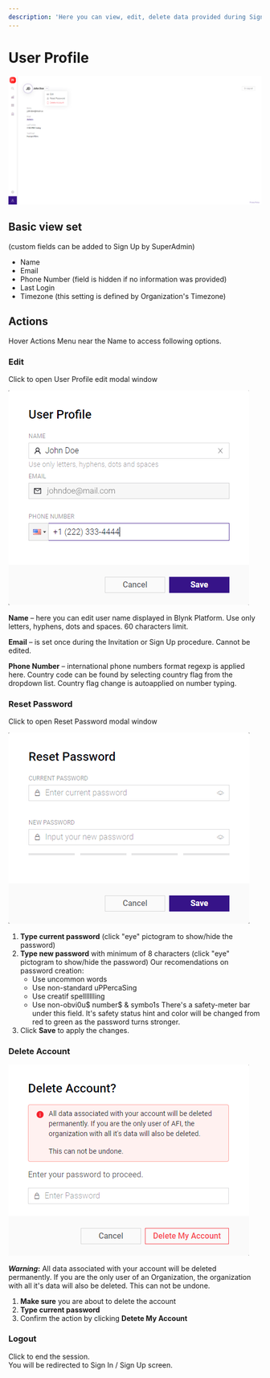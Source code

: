 ```yaml
---
description: 'Here you can view, edit, delete data provided during Sign Up and Sign out'
---
```


# User Profile

![User Profile screen](../.gitbook/assets/user_profile.png)

## Basic view set

\(custom fields can be added to Sign Up by SuperAdmin\)

* Name
* Email
* Phone Number \(field is hidden if no information was provided\)
* Last Login 
* Timezone \(this setting is defined by Organization's Timezone\)

## Actions

Hover Actions Menu near the Name to access following options.

### Edit

Click to open User Profile edit modal window

![Edit User Profile modal window](../.gitbook/assets/user_profile_edit%20%281%29%20%281%29%20%281%29%20%281%29%20%282%29%20%282%29%20%282%29%20%282%29.png)

**Name** – here you can edit user name displayed in Blynk Platform. Use only letters, hyphens, dots and spaces. 60 characters limit.

**Email** – is set once during the Invitation or Sign Up procedure. Cannot be edited.

**Phone Number** – international phone numbers format regexp is applied here. Country code can be found by selecting country flag from the dropdown list. Country flag change is autoapplied on number typing.

### Reset Password

Click to open Reset Password modal window

![Reset Password modal window](../.gitbook/assets/reset_password.png)

1. **Type current password** \(click "eye" pictogram to show/hide the password\)
2. **Type new password** with minimum of 8 characters \(click "eye" pictogram to show/hide the password\) Our recomendations on password creation:
   * Use uncommon words
   * Use non-standard uPPercaSing
   * Use creatif spellllllling
   * Use non-obvi0u$ number$ & symbo1s There's a safety-meter bar under this field. It's safety status hint and color will be changed from red to green as the password turns stronger.
3. Click **Save** to apply the changes.

### Delete Account

![](../.gitbook/assets/delete_account.png)

_**Warning**_**:** All data associated with your account will be deleted permanently. If you are the only user of an Organization, the organization with all it's data will also be deleted. This can not be undone.

1. **Make sure** you are about to delete the account
2. **Type current password**
3. Confirm the action by clicking **Detete My Account**

### Logout

Click to end the session.  
You will be redirected to Sign In / Sign Up screen.

